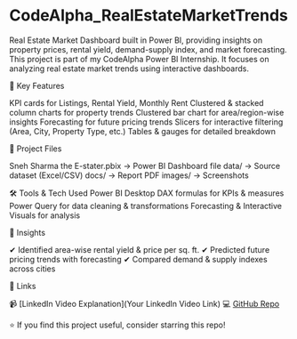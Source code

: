 # CodeAlpha_RealEstateMarketTrends
Real Estate Market Dashboard built in Power BI, providing insights on property prices, rental yield, demand-supply index, and market forecasting.
This project is part of my CodeAlpha Power BI Internship.
It focuses on analyzing real estate market trends using interactive dashboards.

🔑 Key Features

KPI cards for Listings, Rental Yield, Monthly Rent
Clustered & stacked column charts for property trends
Clustered bar chart for area/region-wise insights
Forecasting for future pricing trends
Slicers for interactive filtering (Area, City, Property Type, etc.)
Tables & gauges for detailed breakdown

📂 Project Files

Sneh Sharma the E-stater.pbix → Power BI Dashboard file
data/ → Source dataset (Excel/CSV)
docs/ → Report PDF
images/ → Screenshots

🛠 Tools & Tech Used
Power BI Desktop
DAX formulas for KPIs & measures
Power Query for data cleaning & transformations
Forecasting & Interactive Visuals for analysis

📌 Insights

✔ Identified area-wise rental yield & price per sq. ft.
✔ Predicted future pricing trends with forecasting
✔ Compared demand & supply indexes across cities

🔗 Links

📹 [LinkedIn Video Explanation](Your LinkedIn Video Link)
💻 [GitHub Repo](https://github.com/SnehSharma07/CodeAlpha_RealEstateMarketTrends)

⭐ If you find this project useful, consider starring this repo!
